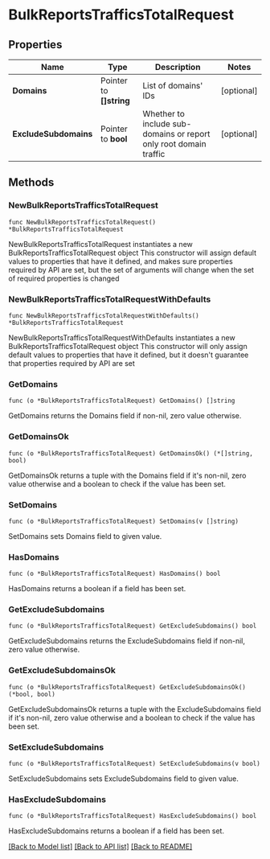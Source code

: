 # BulkReportsTrafficsTotalRequest

## Properties

Name | Type | Description | Notes
------------ | ------------- | ------------- | -------------
**Domains** | Pointer to **[]string** | List of domains&#39; IDs | [optional] 
**ExcludeSubdomains** | Pointer to **bool** | Whether to include sub-domains or report only root domain traffic | [optional] 

## Methods

### NewBulkReportsTrafficsTotalRequest

`func NewBulkReportsTrafficsTotalRequest() *BulkReportsTrafficsTotalRequest`

NewBulkReportsTrafficsTotalRequest instantiates a new BulkReportsTrafficsTotalRequest object
This constructor will assign default values to properties that have it defined,
and makes sure properties required by API are set, but the set of arguments
will change when the set of required properties is changed

### NewBulkReportsTrafficsTotalRequestWithDefaults

`func NewBulkReportsTrafficsTotalRequestWithDefaults() *BulkReportsTrafficsTotalRequest`

NewBulkReportsTrafficsTotalRequestWithDefaults instantiates a new BulkReportsTrafficsTotalRequest object
This constructor will only assign default values to properties that have it defined,
but it doesn't guarantee that properties required by API are set

### GetDomains

`func (o *BulkReportsTrafficsTotalRequest) GetDomains() []string`

GetDomains returns the Domains field if non-nil, zero value otherwise.

### GetDomainsOk

`func (o *BulkReportsTrafficsTotalRequest) GetDomainsOk() (*[]string, bool)`

GetDomainsOk returns a tuple with the Domains field if it's non-nil, zero value otherwise
and a boolean to check if the value has been set.

### SetDomains

`func (o *BulkReportsTrafficsTotalRequest) SetDomains(v []string)`

SetDomains sets Domains field to given value.

### HasDomains

`func (o *BulkReportsTrafficsTotalRequest) HasDomains() bool`

HasDomains returns a boolean if a field has been set.

### GetExcludeSubdomains

`func (o *BulkReportsTrafficsTotalRequest) GetExcludeSubdomains() bool`

GetExcludeSubdomains returns the ExcludeSubdomains field if non-nil, zero value otherwise.

### GetExcludeSubdomainsOk

`func (o *BulkReportsTrafficsTotalRequest) GetExcludeSubdomainsOk() (*bool, bool)`

GetExcludeSubdomainsOk returns a tuple with the ExcludeSubdomains field if it's non-nil, zero value otherwise
and a boolean to check if the value has been set.

### SetExcludeSubdomains

`func (o *BulkReportsTrafficsTotalRequest) SetExcludeSubdomains(v bool)`

SetExcludeSubdomains sets ExcludeSubdomains field to given value.

### HasExcludeSubdomains

`func (o *BulkReportsTrafficsTotalRequest) HasExcludeSubdomains() bool`

HasExcludeSubdomains returns a boolean if a field has been set.


[[Back to Model list]](../README.md#documentation-for-models) [[Back to API list]](../README.md#documentation-for-api-endpoints) [[Back to README]](../README.md)


